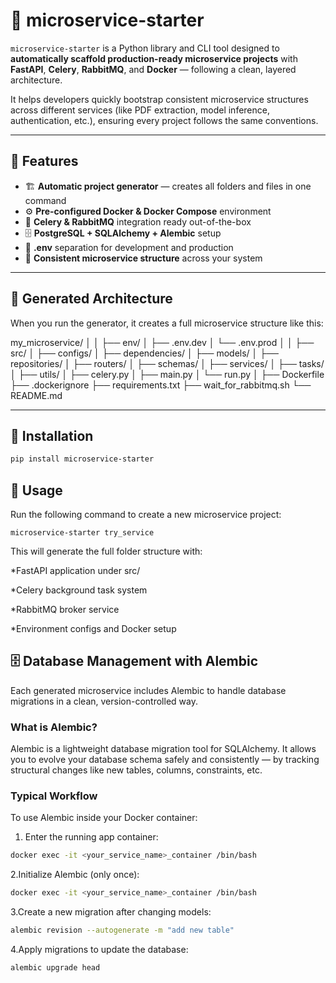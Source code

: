 # 🧩 microservice-starter

`microservice-starter` is a Python library and CLI tool designed to **automatically scaffold production-ready microservice projects** with **FastAPI**, **Celery**, **RabbitMQ**, and **Docker** — following a clean, layered architecture.

It helps developers quickly bootstrap consistent microservice structures across different services (like PDF extraction, model inference, authentication, etc.), ensuring every project follows the same conventions.

---

## 🚀 Features

- 🏗️ **Automatic project generator** — creates all folders and files in one command  
- ⚙️ **Pre-configured Docker & Docker Compose** environment  
- 🐇 **Celery & RabbitMQ** integration ready out-of-the-box  
- 🗄️ **PostgreSQL + SQLAlchemy + Alembic** setup  
- 🔐 **.env** separation for development and production  
- 🔁 **Consistent microservice structure** across your system  

---

## 🧱 Generated Architecture

When you run the generator, it creates a full microservice structure like this:

my_microservice/
│
│
├── env/
│ ├── .env.dev
│ └── .env.prod
│
│
├── src/
│ ├── configs/
│ ├── dependencies/
│ ├── models/
│ ├── repositories/
│ ├── routers/
│ ├── schemas/
│ ├── services/
│ ├── tasks/
│ ├── utils/
│ ├── celery.py
│ ├── main.py
│ └── run.py
│
├── Dockerfile
├── .dockerignore
├── requirements.txt
├── wait_for_rabbitmq.sh
└── README.md

---

## 🧰 Installation

```bash
pip install microservice-starter
```

## 🧩 Usage

Run the following command to create a new microservice project:

```bach
microservice-starter try_service
```


This will generate the full folder structure with:

*FastAPI application under src/

*Celery background task system

*RabbitMQ broker service

*Environment configs and Docker setup


## 🗄️ Database Management with Alembic

Each generated microservice includes Alembic to handle database migrations in a clean, version-controlled way.

### What is Alembic?

Alembic is a lightweight database migration tool for SQLAlchemy.
It allows you to evolve your database schema safely and consistently — by tracking structural changes like new tables, columns, constraints, etc.

### Typical Workflow

To use Alembic inside your Docker container:

1. Enter the running app container:
```bash
docker exec -it <your_service_name>_container /bin/bash
```
2.Initialize Alembic (only once):
```bash
docker exec -it <your_service_name>_container /bin/bash
```
3.Create a new migration after changing models:
```bash
alembic revision --autogenerate -m "add new table"
```
4.Apply migrations to update the database:
```bash
alembic upgrade head
```